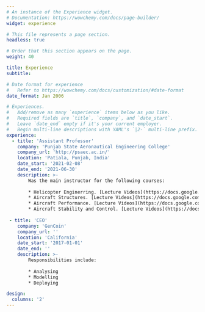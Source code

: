 ```yaml
---
# An instance of the Experience widget.
# Documentation: https://wowchemy.com/docs/page-builder/
widget: experience

# This file represents a page section.
headless: true

# Order that this section appears on the page.
weight: 40

title: Experience
subtitle:

# Date format for experience
#   Refer to https://wowchemy.com/docs/customization/#date-format
date_format: Jan 2006

# Experiences.
#   Add/remove as many `experience` items below as you like.
#   Required fields are `title`, `company`, and `date_start`.
#   Leave `date_end` empty if it's your current employer.
#   Begin multi-line descriptions with YAML's `|2-` multi-line prefix.
experience:
  - title: 'Assistant Professor'
    company: 'Punjab State Aeronautical Engineering College'
    company_url: 'http://psaec.ac.in/'
    location: 'Patiala, Punjab, India'
    date_start: '2021-02-08'
    date_end: '2021-06-30'
    description: >-
        Was the main instructor for the following courses:
        
        * Helicopter Enginerring. [Lecture Videos](https://docs.google.com/spreadsheets/d/1AEPxIMOgEb1ugyfhm1m2em8rf6vkH-aT/edit##gid=1887361301) 
        * Aircraft Structures. [Lecture Videos](https://docs.google.com/spreadsheets/d/1ZY95AMYS4pkHM7tr8uFe5Uq-Hl_-s4fF/edit##gid=1196452268)
        * Aircraft Performance. [Lecture Videos](https://docs.google.com/spreadsheets/d/1GF9zuYyKVXGzaKoV5Wqrcd9PTtAVyR0F/edit#gid=1458694770)
        * Aircraft Stability and Control. [Lecture Videos](https://docs.google.com/spreadsheets/d/1uGu29oBwKBpaWH42YdNj9bxoFhZ3Qj9V/edit#gid=287325547)
       
 - title: 'CEO'
    company: 'GenCoin'
    company_url: ''
    location: 'California'
    date_start: '2017-01-01'
    date_end: ''
    description: >-
        Responsibilities include:
        
        * Analysing
        * Modelling
        * Deploying      

design:
  columns: '2'
---
```

